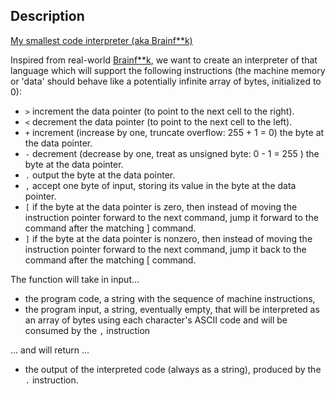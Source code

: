 ## Description

[My smallest code interpreter (aka Brainf**k)](https://www.codewars.com/kata/my-smallest-code-interpreter-aka-brainf-star-star-k)

Inspired from real-world [Brainf**k](http://en.wikipedia.org/wiki/Brainfuck), we want to create an interpreter of that language which will support the following instructions (the machine memory or 'data' should behave like a potentially infinite array of bytes, initialized to 0):
- `>` increment the data pointer (to point to the next cell to the right).
- `<` decrement the data pointer (to point to the next cell to the left).
- `+` increment (increase by one, truncate overflow: 255 + 1 = 0) the byte at the data pointer.
- `-` decrement (decrease by one, treat as unsigned byte: 0 - 1 = 255 ) the byte at the data pointer.
- `.` output the byte at the data pointer.
- `,` accept one byte of input, storing its value in the byte at the data pointer.
- `[` if the byte at the data pointer is zero, then instead of moving the instruction pointer forward to the next command, jump it forward to the command after the matching ] command.
- `]` if the byte at the data pointer is nonzero, then instead of moving the instruction pointer forward to the next command, jump it back to the command after the matching [ command.

The function will take in input...
- the program code, a string with the sequence of machine instructions,
- the program input, a string, eventually empty, that will be interpreted as an array of bytes using each character's ASCII code and will be consumed by the `,` instruction

... and will return ...
- the output of the interpreted code (always as a string), produced by the `.` instruction.
